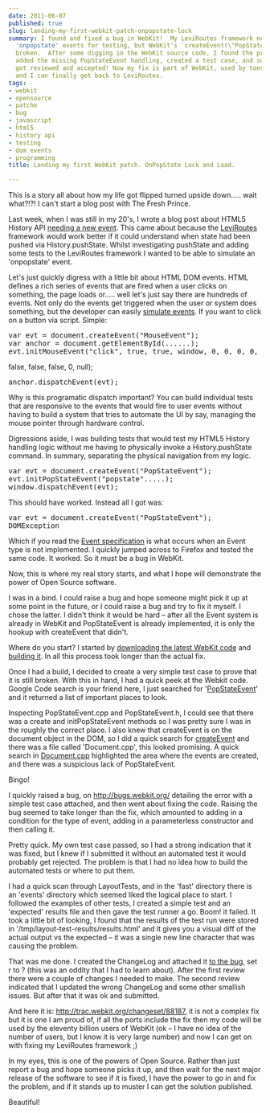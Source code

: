 ```yaml
---
date: 2011-06-07
published: true
slug: landing-my-first-webkit-patch-onpopstate-lock
summary: I found and fixed a bug in WebKit!  My LeviRoutes framework needed to simulate
  'onpopstate' events for testing, but WebKit's `createEvent(\"PopStateEvent\")` was
  broken.  After some digging in the WebKit source code, I found the problem in Document.cpp,
  added the missing PopStateEvent handling, created a test case, and submitted a patch.  It
  got reviewed and accepted! Now my fix is part of WebKit, used by tons of people,
  and I can finally get back to LeviRoutes.
tags:
- webkit
- opensource
- patche
- bug
- javascript
- html5
- history api
- testing
- dom events
- programming
title: Landing my first WebKit patch. OnPopState Lock and Load.

---
```

<p>This is a story all about how my life got flipped turned upside down&hellip;..
wait what?!?! I can't start a blog post with The Fresh Prince.</p>

<p>Last week, when I was still in my 20's, I wrote a blog post about HTML5
History API <a href="/html5-history-needs-another-event">needing a new event</a>.  This came about
because the <a href="http://github.com/PaulKinlan/leviroutes">LeviRoutes</a> framework
would work better if it could understand when state had been pushed via
History.pushState.  Whilst investigating pushState and adding some tests to
the LeviRoutes framework I wanted to be able to simulate an 'onpopstate'
event.</p>

<p>Let's just quickly digress with a little bit about HTML DOM events.  HTML
defines a rich series of events that are fired when a user clicks on
something, the page loads or&hellip;.. well let's just say there are hundreds of
events.  Not only do the events get triggered when the user or system does
something, but the developer can easily <a href="http://www.w3.org/TR/2001/WD-DOM-Level-3-Events-20010823/events.html#Events-document">simulate events</a>.
 If you want to click on a button via script.  Simple:</p>

<div class="CodeRay">
  <div class="code"><pre>var evt = document.createEvent(&quot;MouseEvent&quot;);
var anchor = document.getElementById(......);
evt.initMouseEvent(&quot;click&quot;, true, true, window, 0, 0, 0, 0, 0, false,</pre></div>
</div>


<p>false, false, false, 0, null);</p>

<div class="CodeRay">
  <div class="code"><pre>anchor.dispatchEvent(evt);</pre></div>
</div>


<p>Why is this programatic dispatch important? You can build individual tests
that are responsive to the events that would fire to user events without
having to build a system that tries to automate the UI by say, managing the
mouse pointer through hardware control.</p>

<p>Digressions aside, I was building tests that would test my HTML5 History
handling logic without me having to physically invoke a History.pushState
command.  In summary, separating the physical navigation from my logic.</p>

<div class="CodeRay">
  <div class="code"><pre>var evt = document.createEvent(&quot;PopStateEvent&quot;);
evt.initPopStateEvent(&quot;popstate&quot;.....);
window.dispatchEvent(evt);</pre></div>
</div>


<p> This should have worked.  Instead all I got was:</p>

<div class="CodeRay">
  <div class="code"><pre>var evt = document.createEvent(&quot;PopStateEvent&quot;);
DOMException</pre></div>
</div>


<p>Which if you read the <a href="http://www.w3.org/TR/2001/WD-DOM-Level-3-Events-20010823/events.html#Events-DocumentEvent">Event specification</a>
is what occurs when an Event type is not implemented.  I quickly jumped
across to Firefox and tested the same code.  It worked.  So it must be a bug
in WebKit.</p>

<p>Now, this is where my real story starts, and what I hope will demonstrate
the power of Open Source software.</p>

<p>I was in a bind. I could raise a bug and hope someone might pick it up at
some point in the future, or I could raise a bug and try to fix it myself.
 I chose the latter.  I didn't think it would be hard &ndash; after all the Event
system is already in WebKit and PopStateEvent is already implemented, it is
only the hookup with createEvent that didn't.</p>

<p>Where do you start?  I started by <a href="http://www.webkit.org/building/checkout.html">downloading the latest WebKit code</a> and <a href="http://www.webkit.org/building/build.html">building it</a>.  In all this process took longer
than the actual fix.</p>

<p>Once I had a build, I decided to create a very simple test case to prove
that it is still broken.  With this in hand, I had a quick peek at the
Webkit code.  Google Code search is your friend here, I just searched for
'<a href="http://www.google.com/codesearch?q=PopStateEvent&amp;exact_package=chromium&amp;hl=undefined&amp;vert=chromium">PopStateEvent</a>'
and it returned a list of important places to look.</p>

<p>Inspecting PopStateEvent.cpp and PopStateEvent.h, I could see that there was
a create and initPopStateEvent methods so I was pretty sure I was in the
roughly the correct place.  I also knew that createEvent is on the document
object in the DOM, so I did a quick search for <a href="http://www.google.com/codesearch?q=createEvent&amp;exact_package=chromium&amp;hl=en&amp;vert=chromium">createEvent</a>
and there was a file called 'Document.cpp', this looked promising.  A quick
search in <a href="http://www.google.com/codesearch/p?hl=en#OAMlx_jo-ck/src/third_party/WebKit/Source/WebCore/dom/Document.cpp&amp;q=createEvent&amp;exact_package=chromium&amp;sa=N&amp;cd=8&amp;ct=rc">Document.cpp</a>
highlighted the area where the events are created, and there was a
suspicious lack of PopStateEvent.</p>

<p>Bingo!</p>

<p>I quickly raised a bug, on <a href="http://bugs.webkit.org/">http://bugs.webkit.org/</a> detailing the error with
a simple test case attached, and then went about fixing the code.  Raising
the bug seemed to take longer than the fix, which amounted to adding in a
condition for the type of event, adding in a parameterless constructor and
then calling it.</p>

<p>Pretty quick.  My own test case passed, so I had a strong indication that it
was fixed, but I knew if I submitted it without an automated test it would
probably get rejected.  The problem is that I had no idea how to build the
automated tests or where to put them.</p>

<p>I had a quick scan through LayoutTests, and in the 'fast' directory there is
an 'events' directory which seemed liked the logical place to start.  I
followed the examples of other tests, I created a simple test and an
'expected' results file and then gave the test runner a go.  Boom! it
failed. It took a little bit of looking, I found that the results of the
test run were stored in '/tmp/layout-test-results/results.html' and it gives
you a visual diff of the actual output vs the expected &ndash; it was a single new
line character that was causing the problem.</p>

<p>That was me done. I created the ChangeLog and attached it <a href="https://bugs.webkit.org/show_bug.cgi?id=62099">to the bug</a>, set r to ? (this was an
oddity that I had to learn about).  After the first review there were a
couple of changes I needed to make.  The second review indicated that I
updated the wrong ChangeLog and some other smallish issues.  But after that
it was ok and submitted.</p>

<p>And here it is: <a href="http://trac.webkit.org/changeset/88187">http://trac.webkit.org/changeset/88187</a>, it is not a complex
fix but it is one I am proud of, if all the ports include the fix then my
code will be used by the eleventy billion users of WebKit (ok &ndash; I have no
idea of the number of users, but I know it is very large number) and now I
can get on with fixing my LeviRoutes framework ;)</p>

<p>In my eyes, this is one of the powers of Open Source.  Rather than just
report a bug and hope someone picks it up, and then wait for the next major
release of the software to see if it is fixed, I have the power to go in and
fix the problem, and if it stands up to muster I can get the solution
published.</p>

<p>Beautiful!</p>

